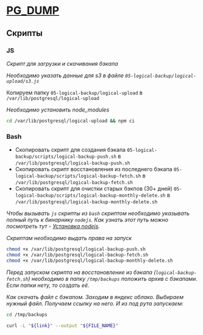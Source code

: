 # [PG_DUMP](https://postgrespro.ru/docs/postgresql/13/app-pgdump)

## Скрипты

### JS

*Скрипт для загрузки и скачивания бэкапа*

*Необходимо указать данные для s3 в файле `05-logical-backup/logical-upload/s3.js`*

Копируем папку `05-logical-backup/logical-upload` в `/var/lib/postgresql/logical-upload`

*Необходимо установить node_modules*

```bash
cd /var/lib/postgresql/logical-upload && npm ci
```

### Bash

* Скопировать скрипт для создания бэкапа `05-logical-backup/scripts/logical-backup-push.sh` в `/var/lib/postgresql/logical-backup-push.sh`
* Скопировать скрипт восстановления из последнего бэкапа `05-logical-backup/scripts/logical-backup-fetch.sh` в `/var/lib/postgresql/logical-backup-fetch.sh`
* Скопировать скрипт для очистки старых бэкпов (30+ дней) `05-logical-backup/scripts/logical-backup-monthly-delete.sh` в `/var/lib/postgresql/logical-backup-monthly-delete.sh`

*Чтобы вызывать `js` скрипты из `bash` скриптом необходимо указывать полный путь к бинарнику `nodejs`. Как узнать этот путь можно посмотреть тут - [Установка nodejs](../../02-nodejs/install.md).*

*Скриптам необходимо выдать права на запуск*

```bash
chmod +x /var/lib/postgresql/logical-backup-push.sh
chmod +x /var/lib/postgresql/logical-backup-fetch.sh
chmod +x /var/lib/postgresql/logical-backup-monthly-delete.sh
```

*Перед запуском скрипта на восстановление из бэкапа (`logical-backup-fetch.sh`) необходимо в папку `/tmp/backups` положить архив с бэкапами. Если папки нету, то создать её.*

*Как скачать файл c бэкапом. Заходим в яндекс облако. Выбираем нужный файл. Получаем ссылку на него. И из под рута запускаем:*

```bash
cd /tmp/backups

curl -L "${link}" --output "${FILE_NAME}"
```
